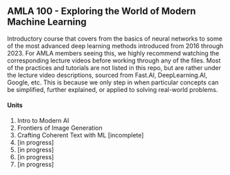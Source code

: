 ## AMLA 100 - Exploring the World of Modern Machine Learning

Introductory course that covers from the basics of neural networks to some of the most advanced deep learning methods introduced from 2016 through 2023. 
For AMLA members seeing this, we highly recommend watching the corresponding lecture videos before working through any of the files.
Most of the practices and tutorials are not listed in this repo, but are rather under the lecture video descriptions, sourced from Fast.AI, DeepLearning.AI, Google, etc.
This is because we only step in when particular concepts can be simplified, further explained, or applied to solving real-world problems.

#### Units
1. Intro to Modern AI
2. Frontiers of Image Generation
3. Crafting Coherent Text with ML [incomplete]
4. [in progress]
5. [in progress]
6. [in progress]
7. [in progress]
